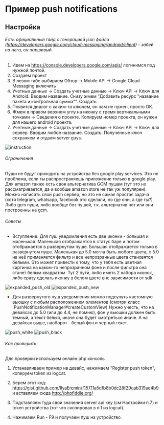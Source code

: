 # Пример push notifications

## Настройка
###### Есть официальный гайд с генерацией json файла (https://developers.google.com/cloud-messaging/android/client) - забей на него, он паршивый.
1. Идем на https://console.developers.google.com/apis/ логинимся под нужной почтой.
2. Создаем проект
3. В левом табе выбираем Обзор -> Mobile API -> Google Cloud Messaging включить
4. Учетные данные -> Создать учетные данные -> Ключ API -> Ключ для Android. Вводим название. Снизу жмем "Добавить ресурс "название пакета и контрольная сумма"". Создать.
5. Появится диалог с каким-то ключем, он нам не нужен, просто ОК.
6. Жмем в правом верхнем углу на иконку с тремя вертикальными точками -> Сведения о проекте. Копируем номер проекта, он нужен для нашего android проекта.
7. Учетные данные -> Создать учетные данные -> Ключ API -> Ключ для сервер. Вводим любое название. Создать. Полученные ключ сохраняем и отдаем server guys.

![instruction](https://raw.githubusercontent.com/fs/android-examples/push_notifications/PushNotifications/arts/steps.gif)   


###### Ограничения
Пуши не будут приходить на устройства без google play services. Это не проблема, если ты распространяешь приложение только в google play.
Для amazon также есть своя альтернатива GCM пушам (тут это не рассматривается, да и вообще amazon store не так уж популярен).
Можно написать свой push сервер, но это не самая простая задача (хотя telegram, whatsapp, facebook это сделали, но где они, а где ты?)
Либо gcm пуши, либо вообще без пушей, т.к. альтернатив нет или они построенны на gcm.

###### Советы
* Вступление. Для пуш уведомления есть две иконки - большая и маленькая. Маленькая отображается в статус баре и потом отображается в развернутом пуше.
Большая отображается только в развернутом пуше.
Маленькая до 5.0 могла быть любого цвета, с 5.0 на неё применяется фильтр и все непрозрачные цвета становятся белыми.
Это может привести к тому, что у тебя есть цветная картинка на каком-то непрозрачном фоне и после фильтра она станет белым квадратом.
Тут 2 пути, либо иметь 2 набора иконок, либо сразу сделать иконку в белом цвете вне зависимости от sdk

![expanded_push_old](https://raw.githubusercontent.com/fs/android-examples/push_notifications/PushNotifications/arts/expanded_push_old.png) ![expanded_push_new](https://raw.githubusercontent.com/fs/android-examples/push_notifications/PushNotifications/arts/expanded_push_new.png)   

* Для развернутого пуш уведомления можно подсунуть кастомную вьюшку с любым расположением элементов (смотри класс `PushNotificationManager#createCustomView)
Нужно учесть, что на девайсах до 5.0 (или до 4.4, не помню), фон у вьюшки должен быть темный, а текст белый, иначе она будет смотреться иначе. А на девайсах выше, наоборот - белый фон и черный текст.

![push_white](https://raw.githubusercontent.com/fs/android-examples/push_notifications/PushNotifications/arts/push_white.png) ![push_black](https://raw.githubusercontent.com/fs/android-examples/push_notifications/PushNotifications/arts/push_black.jpg)

###### Как проверить
Для проверки используем онлайн php консоль

1. Устанавливаем пример на девайс, нажимаем "Register push token", копируем token из logcat.

2. Берем этот код: https://gist.github.com/IlyaEremin/f15711a5dfb8b0dc28f29cab319ae4b9 и вставляем сюда http://phpfiddle.org/

3. Подставляем туда свои значения server api key (см Настройки п.7) и token устройства (тот что скопировал в п.1 из logcat).

4. Нажимаем Run - F9 и получаем пуш на устройство.

